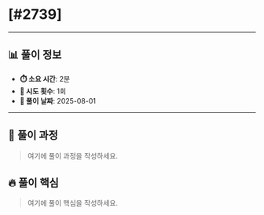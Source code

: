 # [#2739]

---

## 📊 풀이 정보

- **⏱️ 소요 시간**: 2분
- **🔄 시도 횟수**: 1회
- **📅 풀이 날짜**: 2025-08-01

---

## 💭 풀이 과정

> 여기에 풀이 과정을 작성하세요.

## 🔥 풀이 핵심

> 여기에 풀이 핵심을 작성하세요.

